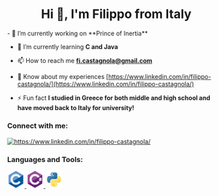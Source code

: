 <h1 align="center">Hi 👋, I'm Filippo from Italy</h1>
- 🔭 I’m currently working on **Prince of Inertia**

- 🌱 I’m currently learning **C and Java**

- 📫 How to reach me **fi.castagnola@gmail.com**

- 📄 Know about my experiences [https://www.linkedin.com/in/filippo-castagnola/](https://www.linkedin.com/in/filippo-castagnola/)

- ⚡ Fun fact **I studied in Greece for both middle and high school and have moved back to Italy for university!**

<h3 align="left">Connect with me:</h3>
<p align="left">
<a href="https://linkedin.com/in/https://www.linkedin.com/in/filippo-castagnola/" target="blank"><img align="center" src="https://raw.githubusercontent.com/rahuldkjain/github-profile-readme-generator/master/src/images/icons/Social/linked-in-alt.svg" alt="https://www.linkedin.com/in/filippo-castagnola/" height="30" width="40" /></a>
</p>

<h3 align="left">Languages and Tools:</h3>
<p align="left"> <a href="https://www.cprogramming.com/" target="_blank" rel="noreferrer"> <img src="https://raw.githubusercontent.com/devicons/devicon/master/icons/c/c-original.svg" alt="c" width="40" height="40"/> </a> <a href="https://www.w3schools.com/cs/" target="_blank" rel="noreferrer"> <img src="https://raw.githubusercontent.com/devicons/devicon/master/icons/csharp/csharp-original.svg" alt="csharp" width="40" height="40"/> </a> <a href="https://www.python.org" target="_blank" rel="noreferrer"> <img src="https://raw.githubusercontent.com/devicons/devicon/master/icons/python/python-original.svg" alt="python" width="40" height="40"/> </a> </p>
